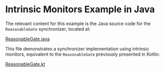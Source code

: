 # Intrinsic Monitors Example in Java

The relevant content for this example is the Java source code for the `ReasonableGate` synchronizer, located at:

[ReasonableGate.java](../../../java/pt/isel/pc/jht/synchronizers/intrinsic/ReasonableGate.java)

This file demonstrates a synchronizer implementation using intrinsic monitors, equivalent to the `ReasonableGate` previously presented in Kotlin:

[ReasonableGate.kt](../../../03-gate/b_groupId/ReasonableGate.kt)
